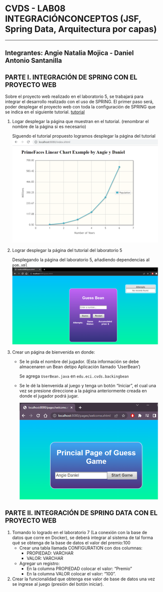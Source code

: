 # CVDS - LAB08 INTEGRACIÓNCONCEPTOS (JSF, Spring Data, Arquitectura por capas)

---

**Integrantes:**
Angie Natalia Mojica - Daniel Antonio Santanilla
---

## PARTE I. INTEGRACIÓN DE SPRING CON EL PROYECTO WEB

Sobre el proyecto web realizado en el laboratorio 5, se trabajará para integrar el desarrollo realizado con el uso de SPRING. El primer paso será, poder desplegar el proyecto web con toda la configuración de SPRING que se indica en el siguiente tutorial. [tutorial](https://www.logicbig.com/tutorials/spring-framework/spring-boot/boot-primefaces-integration.html#google_vignette)

1. Logar desplegar la página que muestran en el tutorial. (renombrar el nombre de la página si es necesario)

    Siguendo el tutorial propuesto logramos desplegar la página del tutorial\
    ![DevTutorial](./imgs/run%20tutorial.png)

2. Lograr desplegar la página del tutorial del laboratorio 5

    Desplegando la página del laboratorio 5, añadiendo dependencias al `pom.xml`\
    ![DevGuesBeans](./imgs/pagina%20lab5.png)

3. Crear un página de bienvenida en donde:
    - Se le pida el nombre del jugador. (Esta información se debe almacenaren un Bean detipo Aplicación llamado ‘UserBean’)

        Se agrega `UserBean.java` en `edu.eci.cvds.backingbean`

    - Se le dé la bienvenida al juego y tenga un botón “Iniciar”, el cual una vez se presione direccione a la página anteriormente creada en donde el jugador podrá jugar.

        ![WelcomePage](./imgs/paginabienvenida.png)

## PARTE II. INTEGRACIÓN DE SPRING DATA CON EL PROYECTO WEB

1. Tomando lo logrado en el laboratorio 7 (La conexión con la base de datos que corre en Docker), se deberá integrar al sistema de tal forma qué se obtenga de la base de datos el valor del premio:100
    - Crear una tabla llamada CONFIGURATION con dos columnas:
        - PROPIEDAD: VARCHAR
        - VALOR: VARCHAR
    - Agregar un registro:
        - En la columna PROPIEDAD colocar el valor: “Premio”
        - En la columna VALOR colocar el valor: “100”.
2. Crear la funcionalidad que obtenga ese valor de base de datos una vez se ingrese al juego (presión del botón iniciar).
